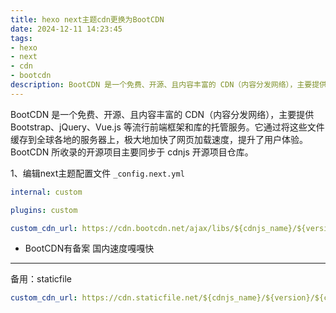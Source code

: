 ```yaml
---
title: hexo next主题cdn更换为BootCDN
date: 2024-12-11 14:23:45
tags:
- hexo
- next
- cdn
- bootcdn
description: BootCDN 是一个免费、开源、且内容丰富的 CDN（内容分发网络），主要提供 Bootstrap、jQuery、Vue.js 等流行前端框架和库的托管服务。
---
```

BootCDN 是一个免费、开源、且内容丰富的 CDN（内容分发网络），主要提供 Bootstrap、jQuery、Vue.js 等流行前端框架和库的托管服务。它通过将这些文件缓存到全球各地的服务器上，极大地加快了网页加载速度，提升了用户体验。BootCDN 所收录的开源项目主要同步于 cdnjs 开源项目仓库。

1、编辑next主题配置文件 ```_config.next.yml```

``` yml
internal: custom 

plugins: custom

custom_cdn_url: https://cdn.bootcdn.net/ajax/libs/${cdnjs_name}/${version}/${cdnjs_file}
```

- BootCDN有备案 国内速度嘎嘎快

---

备用：staticfile

``` yml
custom_cdn_url: https://cdn.staticfile.net/${cdnjs_name}/${version}/${cdnjs_file}
```